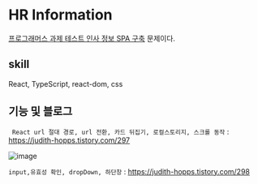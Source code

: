 # HR Information

[프로그래머스 과제 테스트 인사 정보 SPA 구축](https://school.programmers.co.kr/skill_check_assignments/331) 문제이다.

## skill

React, TypeScript, react-dom, css

## 기능 및 블로그

` React url 절대 경로, url 전환, 카드 뒤집기, 로컬스토리지, 스크롤 동작` : https://judith-hopps.tistory.com/297

![image](https://github.com/JudithHopps/Project-test-repo/assets/113181934/efb2692e-7d8c-4a23-b7dd-1959519f1396)


`input,유효성 확인, dropDown, 하단창` : https://judith-hopps.tistory.com/298


